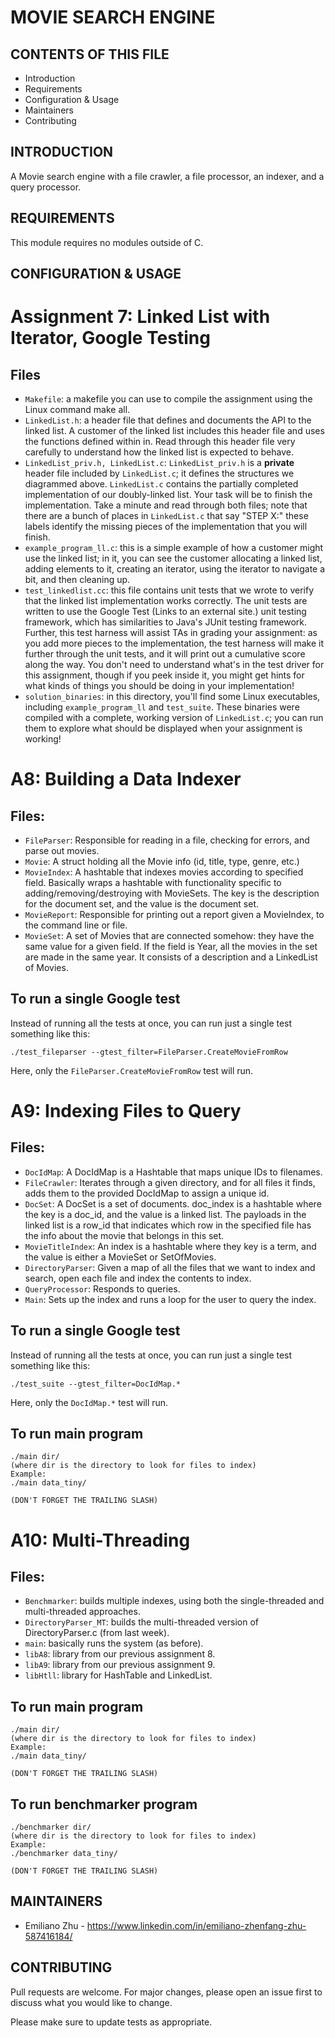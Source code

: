 # MOVIE SEARCH ENGINE

CONTENTS OF THIS FILE
---------------------

 * Introduction
 * Requirements
 * Configuration & Usage
 * Maintainers
 * Contributing


INTRODUCTION
------------

A Movie search engine with a file crawler, a file processor, an indexer, and a query processor.


REQUIREMENTS
------------

This module requires no modules outside of C.


CONFIGURATION & USAGE
-------------

# Assignment 7: Linked List with Iterator, Google Testing

## Files

* ```Makefile```: a makefile you can use to compile the assignment using the Linux command make all.
* ```LinkedList.h```: a header file that defines and documents the API to the linked list. A customer of the linked list includes this header file and uses the functions defined within in. Read through this header file very carefully to understand how the linked list is expected to behave.
* ```LinkedList_priv.h, LinkedList.c```: ```LinkedList_priv.h``` is a **private** header file included by ```LinkedList.c```; it defines the structures we diagrammed above. ```LinkedList.c``` contains the partially completed implementation of our doubly-linked list. Your task will be to finish the implementation. Take a minute and read through both files; note that there are a bunch of places in ```LinkedList.c``` that say "STEP X:" these labels identify the missing pieces of the implementation that you will finish.
* ```example_program_ll.c```: this is a simple example of how a customer might use the linked list; in it, you can see the customer allocating a linked list, adding elements to it, creating an iterator, using the iterator to navigate a bit, and then cleaning up.
* ```test_linkedlist.cc```: this file contains unit tests that we wrote to verify that the linked list implementation works correctly. The unit tests are written to use the Google Test (Links to an external site.) unit testing framework, which has similarities to Java's JUnit testing framework. Further, this test harness will assist TAs in grading your assignment: as you add more pieces to the implementation, the test harness will make it further through the unit tests, and it will print out a cumulative score along the way. You don't need to understand what's in the test driver for this assignment, though if you peek inside it, you might get hints for what kinds of things you should be doing in your implementation!
* ```solution_binaries```: in this directory, you'll find some Linux executables, including ```example_program_ll``` and ```test_suite```. These binaries were compiled with a complete, working version of ```LinkedList.c```; you can run them to explore what should be displayed when your assignment is working!

# A8: Building a Data Indexer

## Files: 
* ```FileParser```: Responsible for reading in a file, checking for errors, and parse out movies.
* ```Movie```: A struct holding all the Movie info (id, title, type, genre, etc.)
* ```MovieIndex```: A hashtable that indexes movies according to specified field. Basically wraps a hashtable with functionality specific to adding/removing/destroying with MovieSets. The key is the description for the document set, and the value is the document set.
* ```MovieReport```: Responsible for printing out a report given a MovieIndex, to the command line or file.
* ```MovieSet```: A set of Movies that are connected somehow: they have the same value for a given field. If the field is Year, all the movies in the set are made in the same year. It consists of a description and a LinkedList of Movies.


## To run a single Google test

Instead of running all the tests at once, you can run just a single test something like this: 

```
./test_fileparser --gtest_filter=FileParser.CreateMovieFromRow
```

Here, only the ```FileParser.CreateMovieFromRow``` test will run.

# A9: Indexing Files to Query

## Files: 
* ```DocIdMap```: A DocIdMap is a Hashtable that maps unique IDs to filenames.
* ```FileCrawler```: Iterates through a given directory, and for all files it finds, adds them to the provided DocIdMap to assign a unique id.
* ```DocSet```: A DocSet is a set of documents. doc_index is a hashtable where the key is a doc_id, and the value is a linked list. The payloads in the linked list is a row_id that indicates which row in the specified file has the info about the movie that belongs in this set.
* ```MovieTitleIndex```: An index is a hashtable where they key is a term, and the value is either a MovieSet or SetOfMovies.
* ```DirectoryParser```: Given a map of all the files that we want to index and search, open each file and index the contents to index.
* ```QueryProcessor```: Responds to queries.
* ```Main```: Sets up the index and runs a loop for the user to query the index.

## To run a single Google test

Instead of running all the tests at once, you can run just a single test something like this: 

```
./test_suite --gtest_filter=DocIdMap.*
```

Here, only the ```DocIdMap.*``` test will run. 

## To run main program

```
./main dir/
(where dir is the directory to look for files to index)
Example:
./main data_tiny/

(DON'T FORGET THE TRAILING SLASH)
```

# A10: Multi-Threading

## Files: 
* ```Benchmarker```: builds multiple indexes, using both the single-threaded and multi-threaded approaches.
* ```DirectoryParser_MT```: builds the multi-threaded version of DirectoryParser.c (from last week).
* ```main```: basically runs the system (as before).
* ```libA8```: library from our previous assignment 8.
* ```libA9```: library from our previous assignment 9.
* ```libHtll```: library for HashTable and LinkedList.

## To run main program

```
./main dir/
(where dir is the directory to look for files to index)
Example:
./main data_tiny/

(DON'T FORGET THE TRAILING SLASH)
```

## To run benchmarker program

```
./benchmarker dir/
(where dir is the directory to look for files to index)
Example:
./benchmarker data_tiny/

(DON'T FORGET THE TRAILING SLASH)
```



MAINTAINERS
-----------

 * Emiliano Zhu - https://www.linkedin.com/in/emiliano-zhenfang-zhu-587416184/


CONTRIBUTING
-----------

Pull requests are welcome. For major changes, please open an issue first to
discuss what you would like to change.

Please make sure to update tests as appropriate.
